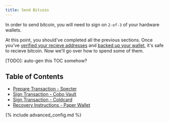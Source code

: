 ```yaml
---
title: Send Bitcoin
---
```


In order to send bitcoin, you will need to sign on `2-of-3` of your hardware wallets.

At this point, you should've completed all the previous sections.
Once you've [verified your recieve addresses](/verify-receive-address) and [backed up your wallet](/backup-wallet), it's safe to recieve bitcoin.
Now we'll go over how to spend some of them.

[TODO]: auto-gen this TOC somehow?
## Table of Contents
* [Prepare Transaction - Specter](/send-bitcoin/specter)
* [Sign Transaction - Cobo Vault](/send-bitcoin/cobo)
* [Sign Transaction - Coldcard](/send-bitcoin/cobo)
* [Recovery Instructions - Paper Wallet](/send-bitcoin/paper)

{% include advanced_config.md %}
